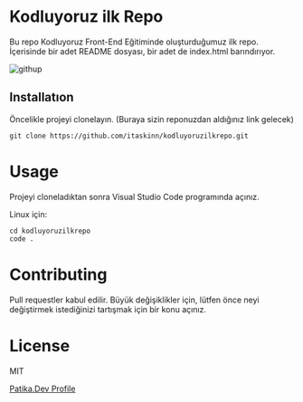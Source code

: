 # Kodluyoruz ilk Repo
Bu repo Kodluyoruz Front-End Eğitiminde oluşturduğumuz ilk repo. İçerisinde bir adet README dosyası, bir adet de index.html barındırıyor.

![githup](https://github.com/itaskinn/kodluyoruzilkrepo/blob/main/Ekran%20G%C3%B6r%C3%BCnt%C3%BCs%C3%BC%20(9).png)

## Installatıon
Öncelikle projeyi clonelayın. (Buraya sizin reponuzdan aldığınız link gelecek)
````
git clone https://github.com/itaskinn/kodluyoruzilkrepo.git
````
# Usage
Projeyi cloneladıktan sonra Visual Studio Code programında açınız.

Linux için:

```
cd kodluyoruzilkrepo
code .
```
# Contributing
Pull requestler kabul edilir. Büyük değişiklikler için, lütfen önce neyi değiştirmek istediğinizi tartışmak için bir konu açınız.

# License

MIT

[Patika.Dev Profile](https://app.patika.dev/itaskin)
